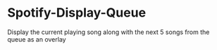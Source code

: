 # Spotify-Display-Queue
Display the current playing song along with the next 5 songs from the queue as an overlay
